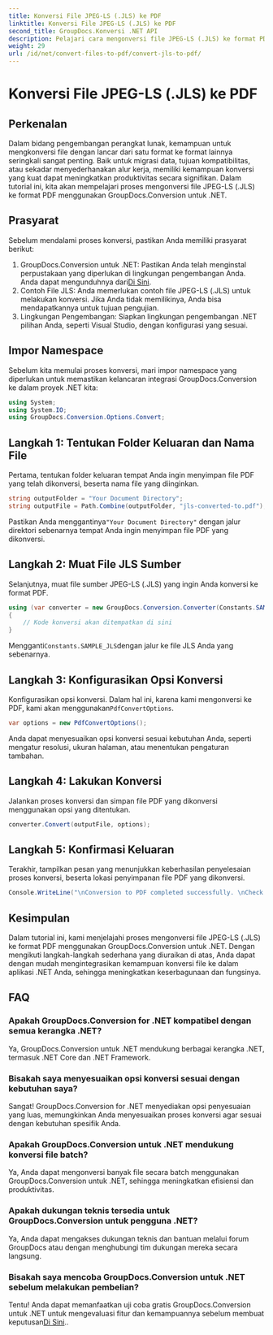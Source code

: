 ```yaml
---
title: Konversi File JPEG-LS (.JLS) ke PDF
linktitle: Konversi File JPEG-LS (.JLS) ke PDF
second_title: GroupDocs.Konversi .NET API
description: Pelajari cara mengonversi file JPEG-LS (.JLS) ke format PDF dengan mudah menggunakan GroupDocs.Conversion untuk .NET. Tingkatkan kemampuan konversi file Anda.
weight: 29
url: /id/net/convert-files-to-pdf/convert-jls-to-pdf/
---
```


# Konversi File JPEG-LS (.JLS) ke PDF

## Perkenalan
Dalam bidang pengembangan perangkat lunak, kemampuan untuk mengkonversi file dengan lancar dari satu format ke format lainnya seringkali sangat penting. Baik untuk migrasi data, tujuan kompatibilitas, atau sekadar menyederhanakan alur kerja, memiliki kemampuan konversi yang kuat dapat meningkatkan produktivitas secara signifikan. Dalam tutorial ini, kita akan mempelajari proses mengonversi file JPEG-LS (.JLS) ke format PDF menggunakan GroupDocs.Conversion untuk .NET.
## Prasyarat
Sebelum mendalami proses konversi, pastikan Anda memiliki prasyarat berikut:
1. GroupDocs.Conversion untuk .NET: Pastikan Anda telah menginstal perpustakaan yang diperlukan di lingkungan pengembangan Anda. Anda dapat mengunduhnya dari[Di Sini](https://releases.groupdocs.com/conversion/net/).
2. Contoh File JLS: Anda memerlukan contoh file JPEG-LS (.JLS) untuk melakukan konversi. Jika Anda tidak memilikinya, Anda bisa mendapatkannya untuk tujuan pengujian.
3. Lingkungan Pengembangan: Siapkan lingkungan pengembangan .NET pilihan Anda, seperti Visual Studio, dengan konfigurasi yang sesuai.

## Impor Namespace
Sebelum kita memulai proses konversi, mari impor namespace yang diperlukan untuk memastikan kelancaran integrasi GroupDocs.Conversion ke dalam proyek .NET kita:
```csharp
using System;
using System.IO;
using GroupDocs.Conversion.Options.Convert;
```

## Langkah 1: Tentukan Folder Keluaran dan Nama File
Pertama, tentukan folder keluaran tempat Anda ingin menyimpan file PDF yang telah dikonversi, beserta nama file yang diinginkan.
```csharp
string outputFolder = "Your Document Directory";
string outputFile = Path.Combine(outputFolder, "jls-converted-to.pdf");
```
 Pastikan Anda menggantinya`"Your Document Directory"` dengan jalur direktori sebenarnya tempat Anda ingin menyimpan file PDF yang dikonversi.
## Langkah 2: Muat File JLS Sumber
Selanjutnya, muat file sumber JPEG-LS (.JLS) yang ingin Anda konversi ke format PDF.
```csharp
using (var converter = new GroupDocs.Conversion.Converter(Constants.SAMPLE_JLS))
{
    // Kode konversi akan ditempatkan di sini
}
```
 Mengganti`Constants.SAMPLE_JLS`dengan jalur ke file JLS Anda yang sebenarnya.
## Langkah 3: Konfigurasikan Opsi Konversi
 Konfigurasikan opsi konversi. Dalam hal ini, karena kami mengonversi ke PDF, kami akan menggunakan`PdfConvertOptions`.
```csharp
var options = new PdfConvertOptions();
```
Anda dapat menyesuaikan opsi konversi sesuai kebutuhan Anda, seperti mengatur resolusi, ukuran halaman, atau menentukan pengaturan tambahan.
## Langkah 4: Lakukan Konversi
Jalankan proses konversi dan simpan file PDF yang dikonversi menggunakan opsi yang ditentukan.
```csharp
converter.Convert(outputFile, options);
```
## Langkah 5: Konfirmasi Keluaran
Terakhir, tampilkan pesan yang menunjukkan keberhasilan penyelesaian proses konversi, beserta lokasi penyimpanan file PDF yang dikonversi.
```csharp
Console.WriteLine("\nConversion to PDF completed successfully. \nCheck output in {0}", outputFolder);
```

## Kesimpulan
Dalam tutorial ini, kami menjelajahi proses mengonversi file JPEG-LS (.JLS) ke format PDF menggunakan GroupDocs.Conversion untuk .NET. Dengan mengikuti langkah-langkah sederhana yang diuraikan di atas, Anda dapat dengan mudah mengintegrasikan kemampuan konversi file ke dalam aplikasi .NET Anda, sehingga meningkatkan keserbagunaan dan fungsinya.
## FAQ
### Apakah GroupDocs.Conversion for .NET kompatibel dengan semua kerangka .NET?
Ya, GroupDocs.Conversion untuk .NET mendukung berbagai kerangka .NET, termasuk .NET Core dan .NET Framework.
### Bisakah saya menyesuaikan opsi konversi sesuai dengan kebutuhan saya?
Sangat! GroupDocs.Conversion for .NET menyediakan opsi penyesuaian yang luas, memungkinkan Anda menyesuaikan proses konversi agar sesuai dengan kebutuhan spesifik Anda.
### Apakah GroupDocs.Conversion untuk .NET mendukung konversi file batch?
Ya, Anda dapat mengonversi banyak file secara batch menggunakan GroupDocs.Conversion untuk .NET, sehingga meningkatkan efisiensi dan produktivitas.
### Apakah dukungan teknis tersedia untuk GroupDocs.Conversion untuk pengguna .NET?
Ya, Anda dapat mengakses dukungan teknis dan bantuan melalui forum GroupDocs atau dengan menghubungi tim dukungan mereka secara langsung.
### Bisakah saya mencoba GroupDocs.Conversion untuk .NET sebelum melakukan pembelian?
 Tentu! Anda dapat memanfaatkan uji coba gratis GroupDocs.Conversion untuk .NET untuk mengevaluasi fitur dan kemampuannya sebelum membuat keputusan[Di Sini](https://releases.groupdocs.com/conversion/net/)..